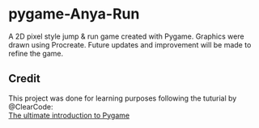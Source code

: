 # pygame-Anya-Run
A 2D pixel style jump &amp; run game created with Pygame. Graphics were drawn using Procreate. 
Future updates and improvement will be made to refine the game. 

## Credit
This project was done for learning purposes following the tuturial by @ClearCode:  
[The ultimate introduction to Pygame](https://youtu.be/AY9MnQ4x3zk)
